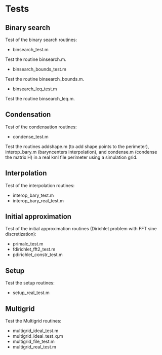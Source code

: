 # Tests

## Binary search
Test of the binary search routines:
- binsearch_test.m

Test the routine binsearch.m.

- binsearch_bounds_test.m

Test the routine binsearch_bounds.m.

- binsearch_leq_test.m

Test the routine binsearch_leq.m.

## Condensation
Test of the condensation routines:
- condense_test.m

Test the routines addshape.m (to add shape points to the perimeter), interop_bary.m (baryncenters interpolation), and condense.m (condense the matrix H) in a real kml file perimeter using a simulation grid.

## Interpolation
Test of the interpolation routines:
- interop_bary_test.m
- interop_bary_real_test.m

## Initial approximation
Test of the initial approximation routines (Dirichlet problem with FFT sine discretization):
- primalc_test.m
- fdirichlet_fft2_test.m
- pdirichlet_constr_test.m

## Setup
Test the setup routines:
- setup_real_test.m

## Multigrid
Test the Multigrid routines:
- multigrid_ideal_test.m
- multigrid_ideal_test_q.m
- multigrid_file_test.m
- multigrid_real_test.m

